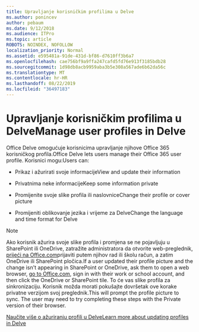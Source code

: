 ```yaml
---
title: Upravljanje korisničkim profilima u Delve
ms.author: ponincev
author: pebaum
ms.date: 9/12/2018
ms.audience: ITPro
ms.topic: article
ROBOTS: NOINDEX, NOFOLLOW
localization_priority: Normal
ms.assetid: e595481a-91de-431d-bf86-d7610ff3b6a7
ms.openlocfilehash: cae756bf9a9ffa247cafd5fd76e913f3185bdb28
ms.sourcegitcommit: 1d98db8acb9959aba3b5e308a567ade6b62da56c
ms.translationtype: MT
ms.contentlocale: hr-HR
ms.lasthandoff: 08/22/2019
ms.locfileid: "36497183"
---
```

# <a name="manage-user-profiles-in-delve"></a><span data-ttu-id="85ca1-102">Upravljanje korisničkim profilima u Delve</span><span class="sxs-lookup"><span data-stu-id="85ca1-102">Manage user profiles in Delve</span></span>

<span data-ttu-id="85ca1-103">Office Delve omogućuje korisnicima upravljanje njihove Office 365 korisničkog profila.</span><span class="sxs-lookup"><span data-stu-id="85ca1-103">Office Delve lets users manage their Office 365 user profile.</span></span> <span data-ttu-id="85ca1-104">Korisnici mogu:</span><span class="sxs-lookup"><span data-stu-id="85ca1-104">Users can:</span></span>
  
- <span data-ttu-id="85ca1-105">Prikaz i ažurirati svoje informacije</span><span class="sxs-lookup"><span data-stu-id="85ca1-105">View and update their information</span></span>
    
- <span data-ttu-id="85ca1-106">Privatnima neke informacije</span><span class="sxs-lookup"><span data-stu-id="85ca1-106">Keep some information private</span></span>
    
- <span data-ttu-id="85ca1-107">Promijenite svoje slike profila ili naslovnice</span><span class="sxs-lookup"><span data-stu-id="85ca1-107">Change their profile or cover picture</span></span>
    
- <span data-ttu-id="85ca1-108">Promijeniti oblikovanje jezika i vrijeme za Delve</span><span class="sxs-lookup"><span data-stu-id="85ca1-108">Change the language and time format for Delve</span></span>
    
> [!NOTE]
> <span data-ttu-id="85ca1-109">Ako korisnik ažurira svoje slike profila i promjena se ne pojavljuju u SharePoint ili OneDrive, zatražite administratora da otvorite web-preglednik, [prijeći na Office.com](https://www.office.com)prijaviti putem njihov rad ili školu račun, a zatim OneDrive ili SharePoint pločica.</span><span class="sxs-lookup"><span data-stu-id="85ca1-109">If a user updated their profile picture and the change isn't appearing in SharePoint or OneDrive, ask them to open a web browser, [go to Office.com](https://www.office.com), sign in with their work or school account, and then click the OneDrive or SharePoint tile.</span></span> <span data-ttu-id="85ca1-110">To će vas slike profila za sinkronizaciju. Korisnik možda morati pokušajte dovršetak ove korake privatne verzijom svoj preglednik.</span><span class="sxs-lookup"><span data-stu-id="85ca1-110">This will prompt the profile picture to sync. The user may need to try completing these steps with the Private version of their browser.</span></span> 
  
[<span data-ttu-id="85ca1-111">Naučite više o ažuriranju profili u Delve</span><span class="sxs-lookup"><span data-stu-id="85ca1-111">Learn more about updating profiles in Delve</span></span>](https://go.microsoft.com/fwlink/?linkid=735070)
  

